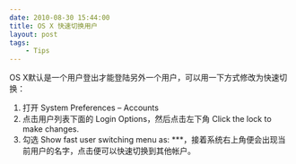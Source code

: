 ```yaml
---
date: 2010-08-30 15:44:00
title: OS X 快速切换用户
layout: post
tags:
    - Tips
---
```

OS X默认是一个用户登出才能登陆另外一个用户，可以用一下方式修改为快速切换：

1. 打开 System Preferences – Accounts
2. 点击用户列表下面的 Login Options，然后点击左下角 Click the lock to make changes.
3. 勾选 Show fast user switching menu as: ***，接着系统右上角便会出现当前用户的名字，点击便可以快速切换到其他帐户。
